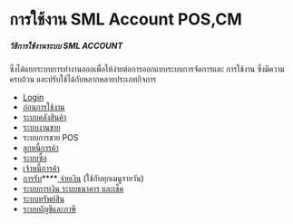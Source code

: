 # การใช้งาน SML Account POS,CM

##### วิธีการใช้งานระบบ SML ACCOUNT
ซึ่งได้แยกระบบการทำงานออกเพื่อให้ง่ายต่อการออกแบบระบบการจัดการและ การใช้งาน
ซึ่งมีความครบถ้วน และปรับใช้ได้กับหลากหลายประเภทกิจการ

  * [Login](http://www.smlaccount.com/manual/?page_id=1389)
  * [ก่อนการใช้งาน](http://www.smlaccount.com/manual/?page_id=815)
  * [ระบบคลังสินค้า](http://www.smlaccount.com/manual/?page_id=220)
  * [ระบบงานขาย](http://www.smlaccount.com/manual/?page_id=291)
  * ระบบการขาย POS
  * [ลูกหนี้การค้า](http://www.smlaccount.com/manual/?page_id=544)
  * [ระบบซื้อ](http://www.smlaccount.com/manual/?page_id=228)
  * [เจ้าหนี้การค้า](http://www.smlaccount.com/manual/?page_id=548)
  * [การรับ](http://www.smlaccount.com/manual/?page_id=365)****[ จ่ายเงิน](http://www.smlaccount.com/manual/?page_id=369) (ใช้กับทุกเมนูรายวัน)
  * [ระบบการเงิน ระบบธนาคาร และเช็ค](http://www.smlaccount.com/manual/?page_id=552)
  * [ระบบทรัพย์สิน](http://www.smlaccount.com/manual/?page_id=236)
  * [ระบบบัญชีและภาษี](http://www.smlaccount.com/manual/?page_id=240)



